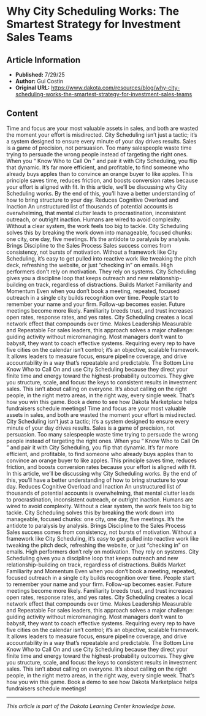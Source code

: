 # Why City Scheduling Works: The Smartest Strategy for Investment Sales Teams

## Article Information
- **Published:** 7/29/25
- **Author:** Gui Costin
- **Original URL:** https://www.dakota.com/resources/blog/why-city-scheduling-works-the-smartest-strategy-for-investment-sales-teams

## Content

Time and focus are your most valuable assets in sales, and both are wasted the moment your effort is misdirected. City Scheduling isn’t just a tactic; it’s a system designed to ensure every minute of your day drives results. Sales is a game of precision, not persuasion. Too many salespeople waste time trying to persuade the wrong people instead of targeting the right ones. When you “ Know Who to Call On ” and pair it with City Scheduling, you flip that dynamic. It’s far more efficient, and profitable, to find someone who already buys apples than to convince an orange buyer to like apples. This principle saves time, reduces friction, and boosts conversion rates because your effort is aligned with fit. In this article, we’ll be discussing why City Scheduling works. By the end of this, you’ll have a better understanding of how to bring structure to your day. Reduces Cognitive Overload and Inaction An unstructured list of thousands of potential accounts is overwhelming, that mental clutter leads to procrastination, inconsistent outreach, or outright inaction. Humans are wired to avoid complexity. Without a clear system, the work feels too big to tackle. City Scheduling solves this by breaking the work down into manageable, focused chunks: one city, one day, five meetings. It’s the antidote to paralysis by analysis. Brings Discipline to the Sales Process Sales success comes from consistency, not bursts of motivation. Without a framework like City Scheduling, it’s easy to get pulled into reactive work like tweaking the pitch deck, refreshing the website, or just “checking in” on emails. High performers don’t rely on motivation. They rely on systems. City Scheduling gives you a discipline loop that keeps outreach and new relationship-building on track, regardless of distractions. Builds Market Familiarity and Momentum Even when you don’t book a meeting, repeated, focused outreach in a single city builds recognition over time. People start to remember your name and your firm. Follow-up becomes easier. Future meetings become more likely. Familiarity breeds trust, and trust increases open rates, response rates, and yes rates. City Scheduling creates a local network effect that compounds over time. Makes Leadership Measurable and Repeatable For sales leaders, this approach solves a major challenge: guiding activity without micromanaging. Most managers don’t want to babysit, they want to coach effective systems. Requiring every rep to have five cities on the calendar isn’t control; it’s an objective, scalable framework. It allows leaders to measure focus, ensure pipeline coverage, and drive accountability in a way that’s repeatable and predictable. The Bottom Line Know Who to Call On and use City Scheduling because they direct your finite time and energy toward the highest-probability outcomes. They give you structure, scale, and focus: the keys to consistent results in investment sales. This isn’t about calling on everyone. It’s about calling on the right people, in the right metro areas, in the right way, every single week. That’s how you win this game. Book a demo to see how Dakota Marketplace helps fundraisers schedule meetings! Time and focus are your most valuable assets in sales, and both are wasted the moment your effort is misdirected. City Scheduling isn’t just a tactic; it’s a system designed to ensure every minute of your day drives results. Sales is a game of precision, not persuasion. Too many salespeople waste time trying to persuade the wrong people instead of targeting the right ones. When you “ Know Who to Call On ” and pair it with City Scheduling, you flip that dynamic. It’s far more efficient, and profitable, to find someone who already buys apples than to convince an orange buyer to like apples. This principle saves time, reduces friction, and boosts conversion rates because your effort is aligned with fit. In this article, we’ll be discussing why City Scheduling works. By the end of this, you’ll have a better understanding of how to bring structure to your day. Reduces Cognitive Overload and Inaction An unstructured list of thousands of potential accounts is overwhelming, that mental clutter leads to procrastination, inconsistent outreach, or outright inaction. Humans are wired to avoid complexity. Without a clear system, the work feels too big to tackle. City Scheduling solves this by breaking the work down into manageable, focused chunks: one city, one day, five meetings. It’s the antidote to paralysis by analysis. Brings Discipline to the Sales Process Sales success comes from consistency, not bursts of motivation. Without a framework like City Scheduling, it’s easy to get pulled into reactive work like tweaking the pitch deck, refreshing the website, or just “checking in” on emails. High performers don’t rely on motivation. They rely on systems. City Scheduling gives you a discipline loop that keeps outreach and new relationship-building on track, regardless of distractions. Builds Market Familiarity and Momentum Even when you don’t book a meeting, repeated, focused outreach in a single city builds recognition over time. People start to remember your name and your firm. Follow-up becomes easier. Future meetings become more likely. Familiarity breeds trust, and trust increases open rates, response rates, and yes rates. City Scheduling creates a local network effect that compounds over time. Makes Leadership Measurable and Repeatable For sales leaders, this approach solves a major challenge: guiding activity without micromanaging. Most managers don’t want to babysit, they want to coach effective systems. Requiring every rep to have five cities on the calendar isn’t control; it’s an objective, scalable framework. It allows leaders to measure focus, ensure pipeline coverage, and drive accountability in a way that’s repeatable and predictable. The Bottom Line Know Who to Call On and use City Scheduling because they direct your finite time and energy toward the highest-probability outcomes. They give you structure, scale, and focus: the keys to consistent results in investment sales. This isn’t about calling on everyone. It’s about calling on the right people, in the right metro areas, in the right way, every single week. That’s how you win this game. Book a demo to see how Dakota Marketplace helps fundraisers schedule meetings!

---

*This article is part of the Dakota Learning Center knowledge base.*